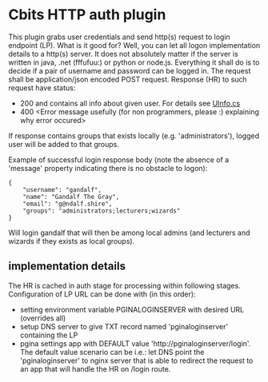 # Cbits HTTP auth plugin

This plugin grabs user credentials and send http(s) request to login endpoint (LP).
What is it good for? Well, you can let all logon implementation details to a http(s) server.
It does not absolutely matter if the server is written in java, .net (fffufuu:) or python or node.js.
Everything it shall do is to decide if a pair of username and password can be logged in.
The request shall be application/json encoded POST request.
Response (HR) to such request have status:
-  200 and contains all info about given user. For details see [UInfo.cs](HttpAuth/UInfo.cs)
-  400 <Error message usefully (for non programmers, please :) explaining why error occured>

If response contains groups that exists locally (e.g. 'administrators'),
logged user will be added to that groups.

Example of successful login response body (note the absence of a 'message' property indicating there is no obstacle to logon):
```
{
    "username": "gandalf",
    "name": "Gandalf The Gray",
    "email": "g@ndalf.shire",
    "groups": "administrators;lecturers;wizards"
}
```
Will login gandalf that will then be among local admins
(and lecturers and wizards if they exists as local groups).


## implementation details

The HR is cached in auth stage for processing within following stages.
Configuration of LP URL can be done with (in this order):

- setting environment variable PGINALOGINSERVER with desired URL (overrides all)
- setup DNS server to give TXT record named 'pginaloginserver' containing the LP
- pgina settings app with DEFAULT value 'http://pginaloginserver/login'.
  The default value scenario can be i.e.: let DNS point the 'pginaloginserver' to nginx server that is able to redirect the request to an app that will handle the HR on /login route.
